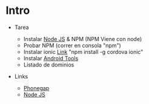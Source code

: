 # Intro

- Tarea
	- Instalar [Node JS](https://nodejs.org/) & NPM (NPM Viene con node)
	- Probar NPM (correr en consola "npm")
	- Instalar ionic [Link](http://ionicframework.com/getting-started/) "npm install -g cordova ionic"
	- Instalar [Android Tools](http://developer.android.com/sdk/installing/index.html?pkg=tools)
	- Listado de dominios

- Links
	- [Phonegap](http://phonegap.com/)
	- [Node JS](https://nodejs.org/)